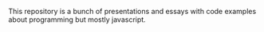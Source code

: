 This repository is a bunch of presentations and essays with code examples about programming but mostly javascript.